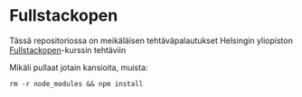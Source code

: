 # Fullstackopen

Tässä repositoriossa on meikäläisen tehtäväpalautukset Helsingin yliopiston [Fullstackopen][link]-kurssin tehtäviin

[link]: https://fullstackopen.com

Mikäli pullaat jotain kansioita, muista:

```
rm -r node_modules && npm install
```
